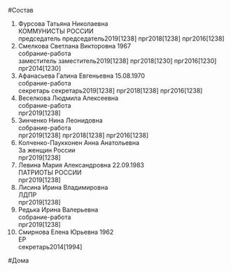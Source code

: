 #Состав  
1. Фурсова Татьяна Николаевна  
    КОММУНИСТЫ РОССИИ  
    председатель председатель2019[1238] прг2018[1238] прг2016[1238]  
2. Смелкова Светлана Викторовна 1967  
    собрание-работа  
    заместитель заместитель2019[1238] прг2018[1230] прг2016[1230] прг2014[1230]  
3. Афанасьева Галина Евгеньевна 15.08.1970  
    собрание-работа  
    секретарь секретарь2019[1238] прг2018[1238] прг2016[1238]  
4. Веселкова Людмила Алексеевна  
    собрание-работа  
    прг2019[1238]  
5. Зинченко Нина Леонидовна  
    собрание-работа  
    прг2019[1238] прг2018[1238] прг2016[1238]  
6. Колченко-Паукконен Анна Анатольевна  
    За женщин России  
    прг2019[1238]  
7. Левина Мария Александровна 22.09.1983  
    ПАТРИОТЫ РОССИИ  
    прг2019[1238]  
8. Лисина Ирина Владимировна  
    ЛДПР  
    прг2019[1238]  
9. Редька Ирина Валерьевна  
    собрание-работа  
    прг2019[1238]  
10. Смирнова Елена Юрьевна 1962  
    ЕР  
    секретарь2014[1994]  
  
#Дома  
